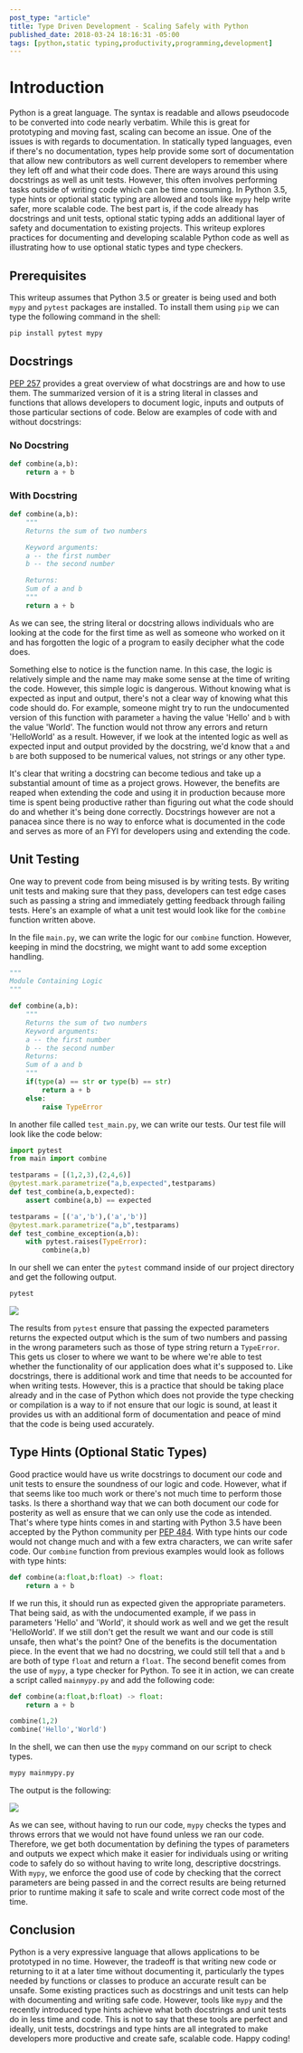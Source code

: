 ```yaml
---
post_type: "article" 
title: Type Driven Development - Scaling Safely with Python
published_date: 2018-03-24 18:16:31 -05:00
tags: [python,static typing,productivity,programming,development]
---
```


# Introduction

Python is a great language. The syntax is readable and allows pseudocode to be converted into code nearly verbatim. While this is great for prototyping and moving fast, scaling can become an issue. One of the issues is with regards to documentation. In statically typed languages, even if there's no documentation, types help provide some sort of documentation that allow new contributors as well current developers to remember where they left off and what their code does. There are ways around this using docstrings as well as unit tests. However, this often involves performing tasks outside of writing code which can be time consuming. In Python 3.5, type hints or optional static typing are allowed and tools like `mypy` help write safer, more scalable code. The best part is, if the code already has docstrings and unit tests, optional static typing adds an additional layer of safety and documentation to existing projects. This writeup explores practices for documenting and developing scalable Python code as well as illustrating how to use optional static types and type checkers.

## Prerequisites

This writeup assumes that Python 3.5 or greater is being used and both `mypy` and `pytest` packages are installed. To install them using `pip` we can type the following command in the shell:

```bash
pip install pytest mypy
```

## Docstrings

[PEP 257](https://www.python.org/dev/peps/pep-0257/) provides a great overview of what docstrings are and how to use them. The summarized version of it is a string literal in classes and functions that allows developers to document logic, inputs and outputs of those particular sections of code. Below are examples of code with and without docstrings:

### No Docstring

```python
def combine(a,b):
    return a + b
```

### With Docstring

```python
def combine(a,b):
    """
    Returns the sum of two numbers

    Keyword arguments:
    a -- the first number
    b -- the second number

    Returns:
    Sum of a and b
    """
    return a + b
```

As we can see, the string literal or docstring allows individuals who are looking at the code for the first time as well as someone who worked on it and has forgotten the logic of a program to easily decipher what the code does.

Something else to notice is the function name. In this case, the logic is relatively simple and the name may make some sense at the time of writing the code. However, this simple logic is dangerous. Without knowing what is expected as input and output, there's not a clear way of knowing what this code should do. For example, someone might try to run the undocumented version of this function with parameter `a` having the value 'Hello' and `b` with the value 'World'. The function would not throw any errors and return 'HelloWorld' as a result. However, if we look at the intented logic as well as expected input and output provided by the docstring, we'd know that `a` and `b` are both supposed to be numerical values, not strings or any other type.

It's clear that writing a docstring can become tedious and take up a substantial amount of time as a project grows. However, the benefits are reaped when extending the code and using it in production because more time is spent being productive rather than figuring out what the code should do and whether it's being done correctly. Docstrings however are not a panacea since there is no way to enforce what is documented in the code and serves as more of an FYI for developers using and extending the code.

## Unit Testing

One way to prevent code from being misused is by writing tests. By writing unit tests and making sure that they pass, developers can test edge cases such as passing a string and immediately getting feedback through failing tests. Here's an example of what a unit test would look like for the `combine` function written above.

In the file `main.py`, we can write the logic for our `combine` function. However, keeping in mind the docstring, we might want to add some exception handling. 

```python
"""
Module Containing Logic
"""

def combine(a,b):
    """                    
    Returns the sum of two numbers                                          
    Keyword arguments:                 
    a -- the first number  
    b -- the second number                                                      
    Returns:             
    Sum of a and b       
    """
    if(type(a) == str or type(b) == str)
        return a + b
    else:
        raise TypeError
```

In another file called `test_main.py`, we can write our tests. Our test file will look like the code below:

```python
import pytest
from main import combine

testparams = [(1,2,3),(2,4,6)]
@pytest.mark.parametrize("a,b,expected",testparams)
def test_combine(a,b,expected): 
    assert combine(a,b) == expected

testparams = [('a','b'),('a','b')]
@pytest.mark.parametrize("a,b",testparams)
def test_combine_exception(a,b):
    with pytest.raises(TypeError):
        combine(a,b)
```

In our shell we can enter the `pytest` command inside of our project directory and get the following output.

```bash
pytest
```

![](https://cdn.lqdev.tech/files/images/typedrivendevelopment1.png)

The results from `pytest` ensure that passing the expected parameters returns the expected output which is the sum of two numbers and passing in the wrong parameters such as those of type string return a `TypeError`. This gets us closer to where we want to be where we're able to test whether the functionality of our application does what it's supposed to. Like docstrings, there is additional work and time that needs to be accounted for when writing tests. However, this is a practice that should be taking place already and in the case of Python which does not provide the type checking or compilation is a way to if not ensure that our logic is sound, at least it provides us with an additional form of documentation and peace of mind that the code is being used accurately. 

## Type Hints (Optional Static Types)

Good practice would have us write docstrings to document our code and unit tests to ensure the soundness of our logic and code. However, what if that seems like too much work or there's not much time to perform those tasks. Is there a shorthand way that we can both document our code for posterity as well as ensure that we can only use the code as intended. That's where type hints comes in and starting with Python 3.5 have been accepted by the Python community per [PEP 484](https://www.python.org/dev/peps/pep-0484/). With type hints our code would not change much and with a few extra characters, we can write safer code. Our `combine` function from previous examples would look as follows with type hints:

```python
def combine(a:float,b:float) -> float:
    return a + b    
```

If we run this, it should run as expected given the appropriate parameters. That being said, as with the undocumented example, if we pass in parameters 'Hello' and 'World', it should work as well and we get the result 'HelloWorld'. If we still don't get the result we want and our code is still unsafe, then what's the point? One of the benefits is the documentation piece. In the event that we had no docstring, we could still tell that `a` and `b` are both of type `float` and return a `float`. The second benefit comes from the use of `mypy`, a type checker for Python. To see it in action, we can create a script called `mainmypy.py` and add the following code:

```python
def combine(a:float,b:float) -> float:
    return a + b

combine(1,2)
combine('Hello','World')
```

In the shell, we can then use the `mypy` command on our script to check types.

```bash
mypy mainmypy.py
```

The output is the following:

![](https://cdn.lqdev.tech/files/images/typedrivendevelopment2.png)

As we can see, without having to run our code, `mypy` checks the types and throws errors that we would not have found unless we ran our code. Therefore, we get both documentation by defining the types of parameters and outputs we expect which make it easier for individuals using or writing code to safely do so without having to write long, descriptive docstrings. With `mypy`, we enforce the good use of code by checking that the correct parameters are being passed in and the correct results are being returned prior to runtime making it safe to scale and write correct code most of the time. 

## Conclusion

Python is a very expressive language that allows applications to be prototyped in no time. However, the tradeoff is that writing new code or returning to it at a later time without documenting it, particularly the types needed by functions or classes to produce an accurate result can be unsafe. Some existing practices such as docstrings and unit tests can help with documenting and writing safe code. However, tools like `mypy` and the recently introduced type hints achieve what both docstrings and unit tests do in less time and code. This is not to say that these tools are perfect and ideally, unit tests, docstrings and type hints are all integrated to make developers more productive and create safe, scalable code. Happy coding!


